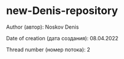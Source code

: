# new-Denis-repository

Author (автор): Noskov Denis 

Date of creation (дата создания): 08.04.2022

Thread number (номер потока): 2